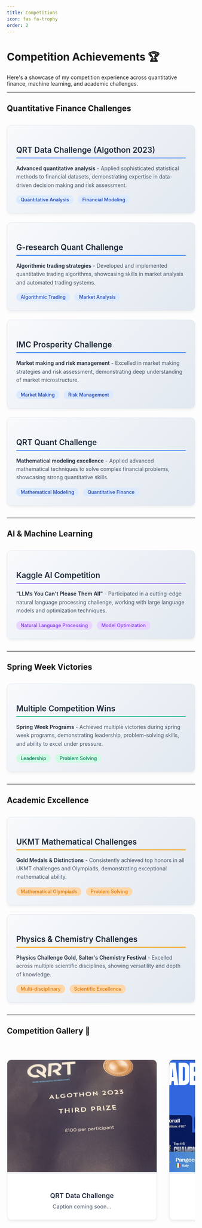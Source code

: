 ```yaml
---
title: Competitions
icon: fas fa-trophy
order: 2
---
```


# Competition Achievements 🏆

Here's a showcase of my competition experience across quantitative finance, machine learning, and academic challenges.

---

## Quantitative Finance Challenges

<div class="competition-section">
  <div class="competition-card quant">
    <h3>QRT Data Challenge (Algothon 2023)</h3>
    <p><strong>Advanced quantitative analysis</strong> - Applied sophisticated statistical methods to financial datasets, demonstrating expertise in data-driven decision making and risk assessment.</p>
    <div class="competition-details">
      <span class="competition-type">Quantitative Analysis</span>
      <span class="competition-focus">Financial Modeling</span>
    </div>
  </div>

  <div class="competition-card quant">
    <h3>G-research Quant Challenge</h3>
    <p><strong>Algorithmic trading strategies</strong> - Developed and implemented quantitative trading algorithms, showcasing skills in market analysis and automated trading systems.</p>
    <div class="competition-details">
      <span class="competition-type">Algorithmic Trading</span>
      <span class="competition-focus">Market Analysis</span>
    </div>
  </div>

  <div class="competition-card quant">
    <h3>IMC Prosperity Challenge</h3>
    <p><strong>Market making and risk management</strong> - Excelled in market making strategies and risk assessment, demonstrating deep understanding of market microstructure.</p>
    <div class="competition-details">
      <span class="competition-type">Market Making</span>
      <span class="competition-focus">Risk Management</span>
    </div>
  </div>

  <div class="competition-card quant">
    <h3>QRT Quant Challenge</h3>
    <p><strong>Mathematical modeling excellence</strong> - Applied advanced mathematical techniques to solve complex financial problems, showcasing strong quantitative skills.</p>
    <div class="competition-details">
      <span class="competition-type">Mathematical Modeling</span>
      <span class="competition-focus">Quantitative Finance</span>
    </div>
  </div>
</div>

---

## AI & Machine Learning

<div class="competition-section">
  <div class="competition-card ai">
    <h3>Kaggle AI Competition</h3>
    <p><strong>"LLMs You Can't Please Them All"</strong> - Participated in a cutting-edge natural language processing challenge, working with large language models and optimization techniques.</p>
    <div class="competition-details">
      <span class="competition-type">Natural Language Processing</span>
      <span class="competition-focus">Model Optimization</span>
    </div>
  </div>
</div>

---

## Spring Week Victories

<div class="competition-section">
  <div class="competition-card spring">
    <h3>Multiple Competition Wins</h3>
    <p><strong>Spring Week Programs</strong> - Achieved multiple victories during spring week programs, demonstrating leadership, problem-solving skills, and ability to excel under pressure.</p>
    <div class="competition-details">
      <span class="competition-type">Leadership</span>
      <span class="competition-focus">Problem Solving</span>
    </div>
  </div>
</div>

---

## Academic Excellence

<div class="competition-section">
  <div class="competition-card academic">
    <h3>UKMT Mathematical Challenges</h3>
    <p><strong>Gold Medals & Distinctions</strong> - Consistently achieved top honors in all UKMT challenges and Olympiads, demonstrating exceptional mathematical ability.</p>
    <div class="competition-details">
      <span class="competition-type">Mathematical Olympiads</span>
      <span class="competition-focus">Problem Solving</span>
    </div>
  </div>

  <div class="competition-card academic">
    <h3>Physics & Chemistry Challenges</h3>
    <p><strong>Physics Challenge Gold, Salter's Chemistry Festival</strong> - Excelled across multiple scientific disciplines, showing versatility and depth of knowledge.</p>
    <div class="competition-details">
      <span class="competition-type">Multi-disciplinary</span>
      <span class="competition-focus">Scientific Excellence</span>
    </div>
  </div>
</div>

---

## Competition Gallery 📸

<div class="competition-gallery">
  <div class="gallery-grid">
    <div class="gallery-item">
      <img src="/assets/img/qrtdatawin.png" alt="QRT Data Challenge Achievement" />
      <div class="gallery-caption">
        <h4>QRT Data Challenge</h4>
        <p>Caption coming soon...</p>
      </div>
    </div>
    <div class="gallery-item">
      <img src="/assets/img/imcprosperity.png" alt="IMC Prosperity Challenge" />
      <div class="gallery-caption">
        <h4>IMC Prosperity Challenge</h4>
        <p>Caption coming soon...</p>
      </div>
    </div>
    <div class="gallery-item">
      <img src="/assets/img/qrtquantchallenge.png" alt="QRT Quant Challenge" />
      <div class="gallery-caption">
        <h4>QRT Quant Challenge</h4>
        <p>Caption coming soon...</p>
      </div>
    </div>
    <div class="gallery-item">
      <img src="/assets/img/qrtchallengeleaderboard.png" alt="QRT Challenge Leaderboard" />
      <div class="gallery-caption">
        <h4>QRT Challenge Leaderboard</h4>
        <p>Caption coming soon...</p>
      </div>
    </div>
  </div>
</div>

<style>
.competition-section {
  margin: 2rem 0;
}

.competition-card {
  background: linear-gradient(135deg, #f8fafc 0%, #e2e8f0 100%);
  border: 1px solid #e2e8f0;
  border-radius: 12px;
  padding: 1.5rem;
  margin-bottom: 1.5rem;
  box-shadow: 0 4px 6px rgba(0, 0, 0, 0.05);
  transition: transform 0.2s ease, box-shadow 0.2s ease;
}

.competition-card:hover {
  transform: translateY(-2px);
  box-shadow: 0 8px 15px rgba(0, 0, 0, 0.1);
}

.competition-card h3 {
  color: #1e293b;
  margin-bottom: 1rem;
  font-size: 1.3rem;
  font-weight: 600;
  border-bottom: 2px solid #d97706;
  padding-bottom: 0.5rem;
}

.competition-card.quant h3 {
  border-bottom-color: #3b82f6;
}

.competition-card.ai h3 {
  border-bottom-color: #8b5cf6;
}

.competition-card.spring h3 {
  border-bottom-color: #10b981;
}

.competition-card.academic h3 {
  border-bottom-color: #f59e0b;
}

.competition-card p {
  color: #475569;
  line-height: 1.6;
  margin-bottom: 1rem;
}



.competition-card strong {
  color: #1e293b;
  font-weight: 600;
}

.competition-details {
  display: flex;
  gap: 0.75rem;
  flex-wrap: wrap;
}

.competition-type, .competition-focus {
  background: #e2e8f0;
  color: #475569;
  padding: 0.25rem 0.75rem;
  border-radius: 12px;
  font-size: 0.8rem;
  font-weight: 500;
}

.competition-card.quant .competition-type,
.competition-card.quant .competition-focus {
  background: #dbeafe;
  color: #1e40af;
}

.competition-card.ai .competition-type,
.competition-card.ai .competition-focus {
  background: #e9d5ff;
  color: #7c3aed;
}

.competition-card.spring .competition-type,
.competition-card.spring .competition-focus {
  background: #d1fae5;
  color: #047857;
}

.competition-card.academic .competition-type,
.competition-card.academic .competition-focus {
  background: #fed7aa;
  color: #d97706;
}

@media (max-width: 768px) {
  .competition-details {
    flex-direction: column;
  }
}

/* Competition Gallery Styles */
.competition-gallery {
  margin: 3rem 0;
  text-align: center;
}

.gallery-grid {
  display: flex;
  overflow-x: auto;
  scroll-behavior: smooth;
  gap: 2rem;
  padding: 1rem 0;
  margin-top: 1.5rem;
  scrollbar-width: thin;
  scrollbar-color: #64748b #f1f5f9;
}

.gallery-grid::-webkit-scrollbar {
  height: 8px;
}

.gallery-grid::-webkit-scrollbar-track {
  background: #f1f5f9;
  border-radius: 4px;
}

.gallery-grid::-webkit-scrollbar-thumb {
  background: #64748b;
  border-radius: 4px;
}

.gallery-grid::-webkit-scrollbar-thumb:hover {
  background: #475569;
}

.gallery-item {
  flex: 0 0 auto;
  width: 400px;
  background: #f8fafc;
  border: 1px solid #e2e8f0;
  border-radius: 12px;
  overflow: hidden;
  box-shadow: 0 4px 6px rgba(0, 0, 0, 0.05);
  transition: transform 0.3s ease, box-shadow 0.3s ease;
  position: relative;
}

.gallery-item:hover {
  transform: translateY(-4px);
  box-shadow: 0 8px 20px rgba(0, 0, 0, 0.1);
}

.gallery-item img {
  width: 100%;
  height: 300px;
  object-fit: cover;
  transition: transform 0.3s ease;
}

.gallery-item:hover img {
  transform: scale(1.05);
}

.gallery-caption {
  padding: 1.5rem;
  background: #ffffff;
  border-top: 1px solid #e2e8f0;
}

.gallery-caption h4 {
  color: #1e293b;
  margin-bottom: 0.5rem;
  font-size: 1.1rem;
  font-weight: 600;
}

.gallery-caption p {
  color: #475569;
  margin: 0;
  font-size: 0.9rem;
  line-height: 1.5;
}

@media (max-width: 768px) {
  .gallery-item {
    width: 300px;
  }
  
  .gallery-item img {
    height: 200px;
  }
  
  .gallery-grid {
    gap: 1rem;
  }
}
</style> 